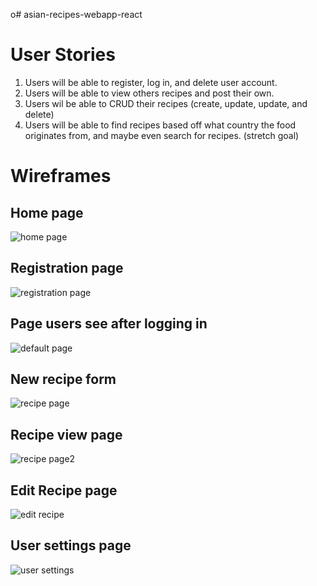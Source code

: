 o# asian-recipes-webapp-react

# User Stories

1. Users will be able to register, log in, and delete user account.
2. Users will be able to view others recipes and post their own.
3. Users wil be able to CRUD their recipes (create, update, update, and delete)
4. Users will be able to find recipes based off what country the food originates from, and maybe even search for recipes. (stretch goal)

# Wireframes

## Home page

![home page](https://i.imgur.com/6zXcdhQ.png)

## Registration page

![registration page](https://i.imgur.com/X48vQdV.png)

## Page users see after logging in

![default page](https://i.imgur.com/ArwrvC9.png)

## New recipe form

![recipe page](https://i.imgur.com/Ys0Y9kZ.png)

## Recipe view page

![recipe page2](https://i.imgur.com/iO9y8Rs.png)

## Edit Recipe page

![edit recipe](https://i.imgur.com/8UwZI6a.png)

## User settings page

![user settings](https://i.imgur.com/WfYIzDN.png)
